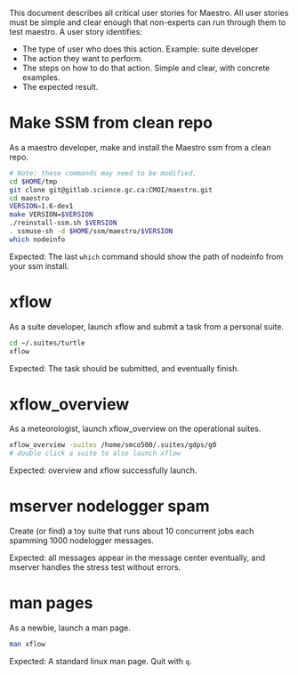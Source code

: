 This document describes all critical user stories for Maestro. All user stories must be simple and clear enough that non-experts can run through them to test maestro. A user story identifies:

* The type of user who does this action. Example: suite developer
* The action they want to perform.
* The steps on how to do that action. Simple and clear, with concrete examples.
* The expected result.

# Make SSM from clean repo

As a maestro developer, make and install the Maestro ssm from a clean repo.

```bash
# Note: these commands may need to be modified.
cd $HOME/tmp
git clone git@gitlab.science.gc.ca:CMOI/maestro.git
cd maestro
VERSION=1.6-dev1
make VERSION=$VERSION
./reinstall-ssm.sh $VERSION
. ssmuse-sh -d $HOME/ssm/maestro/$VERSION
which nodeinfo
```

Expected: The last `which` command should show the path of nodeinfo from your ssm install.

# xflow 
As a suite developer, launch xflow and submit a task from a personal suite.

```bash
cd ~/.suites/turtle
xflow
```

Expected: The task should be submitted, and eventually finish.

# xflow_overview
As a meteorologist, launch xflow_overview on the operational suites.

```bash
xflow_overview -suites /home/smco500/.suites/gdps/g0
# double click a suite to also launch xflow
```

Expected: overview and xflow successfully launch.

# mserver nodelogger spam

Create (or find) a toy suite that runs about 10 concurrent jobs each spamming 1000 nodelogger messages.

Expected: all messages appear in the message center eventually, and mserver handles the stress test without errors.

# man pages 
As a newbie, launch a man page.

```bash
man xflow
```

Expected: A standard linux man page. Quit with `q`.
